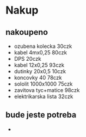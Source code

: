 # Nakup

## nakoupeno
+ ozubena kolecka       30czk
+ kabel 4mx0,25         80czk
+ DPS                   20czk
+ kabel 12x0,25         93czk
+ dutinky 20x0,5        10czk
+ koncovky  40          78czk
+ sololit 1000x1000     75czk
+ zavitova tyc+matice   98czk
+ elektrikarska lista   32czk


## bude jeste potreba
+ 
